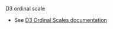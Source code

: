 D3 ordinal scale

 * See [D3 Ordinal Scales documentation](https://github.com/mbostock/d3/wiki/Ordinal-Scales)
